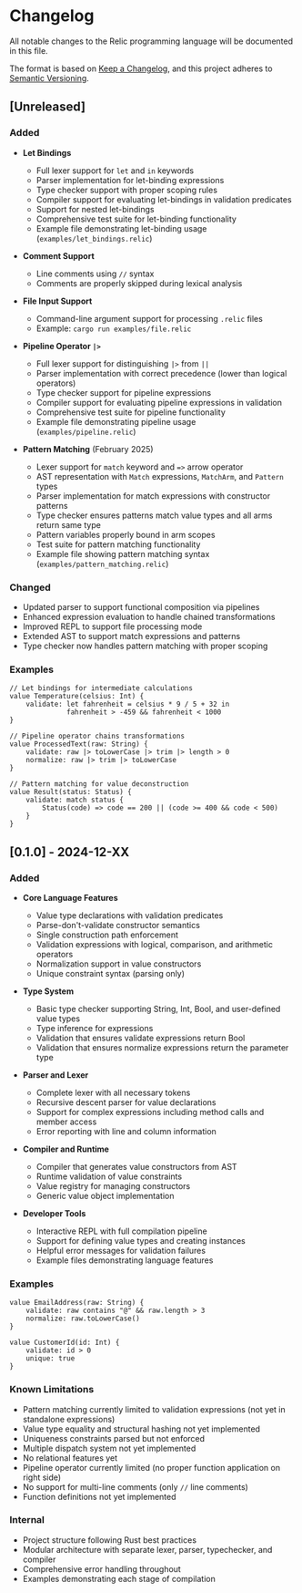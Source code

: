 # Changelog

All notable changes to the Relic programming language will be documented in this file.

The format is based on [Keep a Changelog](https://keepachangelog.com/en/1.0.0/),
and this project adheres to [Semantic Versioning](https://semver.org/spec/v2.0.0.html).

## [Unreleased]

### Added
- **Let Bindings**
  - Full lexer support for `let` and `in` keywords
  - Parser implementation for let-binding expressions
  - Type checker support with proper scoping rules
  - Compiler support for evaluating let-bindings in validation predicates
  - Support for nested let-bindings
  - Comprehensive test suite for let-binding functionality
  - Example file demonstrating let-binding usage (`examples/let_bindings.relic`)

- **Comment Support**
  - Line comments using `//` syntax
  - Comments are properly skipped during lexical analysis

- **File Input Support**
  - Command-line argument support for processing `.relic` files
  - Example: `cargo run examples/file.relic`

- **Pipeline Operator `|>`**
  - Full lexer support for distinguishing `|>` from `||`
  - Parser implementation with correct precedence (lower than logical operators)
  - Type checker support for pipeline expressions
  - Compiler support for evaluating pipeline expressions in validation
  - Comprehensive test suite for pipeline functionality
  - Example file demonstrating pipeline usage (`examples/pipeline.relic`)

- **Pattern Matching** (February 2025)
  - Lexer support for `match` keyword and `=>` arrow operator
  - AST representation with `Match` expressions, `MatchArm`, and `Pattern` types
  - Parser implementation for match expressions with constructor patterns
  - Type checker ensures patterns match value types and all arms return same type
  - Pattern variables properly bound in arm scopes
  - Test suite for pattern matching functionality
  - Example file showing pattern matching syntax (`examples/pattern_matching.relic`)

### Changed
- Updated parser to support functional composition via pipelines
- Enhanced expression evaluation to handle chained transformations
- Improved REPL to support file processing mode
- Extended AST to support match expressions and patterns
- Type checker now handles pattern matching with proper scoping

### Examples
```relic
// Let bindings for intermediate calculations
value Temperature(celsius: Int) {
    validate: let fahrenheit = celsius * 9 / 5 + 32 in 
              fahrenheit > -459 && fahrenheit < 1000
}

// Pipeline operator chains transformations
value ProcessedText(raw: String) {
    validate: raw |> toLowerCase |> trim |> length > 0
    normalize: raw |> trim |> toLowerCase
}

// Pattern matching for value deconstruction
value Result(status: Status) {
    validate: match status {
        Status(code) => code == 200 || (code >= 400 && code < 500)
    }
}
```

## [0.1.0] - 2024-12-XX

### Added
- **Core Language Features**
  - Value type declarations with validation predicates
  - Parse-don't-validate constructor semantics
  - Single construction path enforcement
  - Validation expressions with logical, comparison, and arithmetic operators
  - Normalization support in value constructors
  - Unique constraint syntax (parsing only)

- **Type System**
  - Basic type checker supporting String, Int, Bool, and user-defined value types
  - Type inference for expressions
  - Validation that ensures validate expressions return Bool
  - Validation that ensures normalize expressions return the parameter type

- **Parser and Lexer**
  - Complete lexer with all necessary tokens
  - Recursive descent parser for value declarations
  - Support for complex expressions including method calls and member access
  - Error reporting with line and column information

- **Compiler and Runtime**
  - Compiler that generates value constructors from AST
  - Runtime validation of value constraints
  - Value registry for managing constructors
  - Generic value object implementation

- **Developer Tools**
  - Interactive REPL with full compilation pipeline
  - Support for defining value types and creating instances
  - Helpful error messages for validation failures
  - Example files demonstrating language features

### Examples
```relic
value EmailAddress(raw: String) {
    validate: raw contains "@" && raw.length > 3
    normalize: raw.toLowerCase()
}

value CustomerId(id: Int) {
    validate: id > 0
    unique: true
}
```

### Known Limitations
- Pattern matching currently limited to validation expressions (not yet in standalone expressions)
- Value type equality and structural hashing not yet implemented
- Uniqueness constraints parsed but not enforced
- Multiple dispatch system not yet implemented
- No relational features yet
- Pipeline operator currently limited (no proper function application on right side)
- No support for multi-line comments (only `//` line comments)
- Function definitions not yet implemented

### Internal
- Project structure following Rust best practices
- Modular architecture with separate lexer, parser, typechecker, and compiler
- Comprehensive error handling throughout
- Examples demonstrating each stage of compilation
